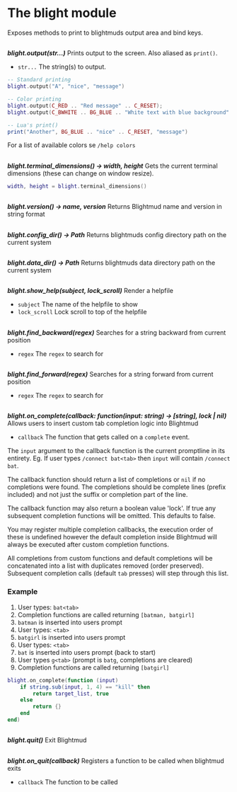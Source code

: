 # The blight module

Exposes methods to print to blightmuds output area and bind keys.

##

***blight.output(str...)***
Prints output to the screen. Also aliased as `print()`.

- `str...`  The string(s) to output.
 
```lua
-- Standard printing
blight.output("A", "nice", "message")

-- Color printing
blight.output(C_RED .. "Red message" .. C_RESET);
blight.output(C_BWHITE .. BG_BLUE .. "White text with blue background" .. C_RESET);

-- Lua's print()
print("Another", BG_BLUE .. "nice" .. C_RESET, "message")
```
For a list of available colors se `/help colors`

##

***blight.terminal_dimensions() -> width, height***
Gets the current terminal dimensions (these can change on window resize).
```lua
width, height = blight.terminal_dimensions()
```

##

***blight.version() -> name, version***
Returns Blightmud name and version in string format

##

***blight.config_dir() -> Path***
Returns blightmuds config directory path on the current system

##

***blight.data_dir() -> Path***
Returns blightmuds data directory path on the current system

##

***blight.show_help(subject, lock_scroll)***
Render a helpfile

- `subject`     The name of the helpfile to show
- `lock_scroll` Lock scroll to top of the helpfile

##

***blight.find_backward(regex)***
Searches for a string backward from current position

- `regex`    The `regex` to search for

##

***blight.find_forward(regex)***
Searches for a string forward from current position

- `regex`    The `regex` to search for

##

***blight.on_complete(callback: function(input: string) -> [string], lock | nil)***
Allows users to insert custom tab completion logic into Blightmud

- `callback`    The function that gets called on a `complete` event. 

The `input` argument to the callback function is the current promptline in its
entirety.  Eg. If user types `/connect bat<tab>` then `input` will contain
`/connect bat`.

The callback function should return a list of completions or `nil` if no
completions were found. The completions should be complete lines (prefix
included) and not just the suffix or completion part of the line.

The callback function may also return a boolean value 'lock'. If true any
subsequent completion functions will be omitted. This defaults to false.

You may register multiple completion callbacks, the execution order of these is
undefined however the default completion inside Blightmud will always be
executed after custom completion functions.

All completions from custom functions and default completions will be
concatenated into a list with duplicates removed (order preserved). Subsequent
completion calls (default `tab` presses) will step through this list.

### Example
1. User types: `bat<tab>`
2. Completion functions are called returning `[batman, batgirl]`
3. `batman` is inserted into users prompt
4. User types: `<tab>`
5. `batgirl` is inserted into users prompt
6. User types: `<tab>`
7. `bat` is inserted into users prompt (back to start)
8. User types `g<tab>` (prompt is `batg`, completions are cleared)
9. Completion functions are called returning `[batgirl]`

```lua
blight.on_complete(function (input)
    if string.sub(input, 1, 4) == "kill" then
        return target_list, true
    else
        return {}
    end
end)
```

##

***blight.quit()***
Exit Blightmud

##

***blight.on_quit(callback)***
Registers a function to be called when blightmud exits

- `callback`    The function to be called

##
